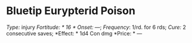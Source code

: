 ﻿---
name: Bluetip Eurypterid Poison
type: injury
fortitude: 16
onset: —
frequency: 1/rd. for 6 rds
effect:
  "1d4 Con dmg"
cure: 2 consecutive saves
price: —
---

# Bluetip Eurypterid Poison
 *Type:* injury
*Fortitude: * 16 * Onset:* —;  *Frequency*: 1/rd. for 6 rds;  *Cure:* 2 consecutive saves; 
*Effect: * 1d4 Con dmg
*Price: * —